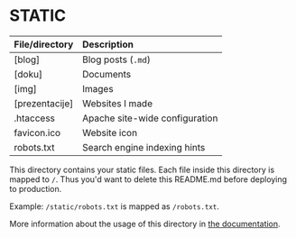 # STATIC

| File/directory              | Description                     |
|:----------------------------|:--------------------------------|
| \[blog]                     | Blog posts (`.md`)              |
| \[doku]                     | Documents                       |
| \[img]                      | Images                          |
| \[prezentacije]             | Websites I made                 |
| .htaccess                   | Apache site-wide configuration  |
| favicon.ico                 | Website icon                    |
| robots.txt                  | Search engine indexing hints    |


This directory contains your static files.
Each file inside this directory is mapped to `/`.
Thus you'd want to delete this README.md before deploying to production.

Example: `/static/robots.txt` is mapped as `/robots.txt`.

More information about the usage of this directory in [the documentation](https://nuxtjs.org/guide/assets#static).
